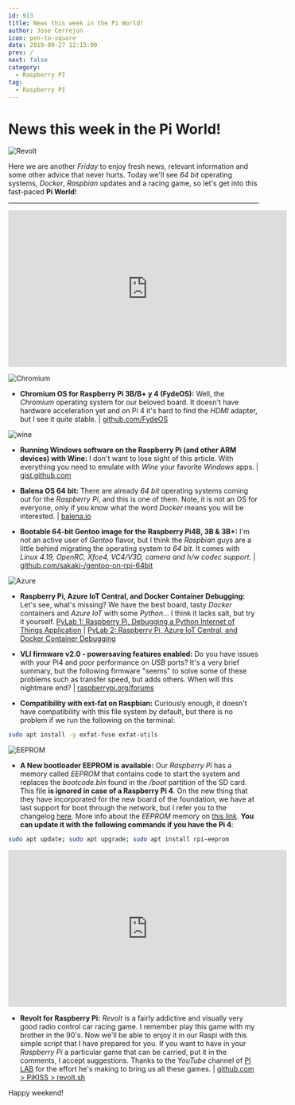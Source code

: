 ```yaml
---
id: 913
title: News this week in the Pi World!
author: Jose Cerrejon
icon: pen-to-square
date: 2019-09-27 12:15:00
prev: /
next: false
category:
  - Raspberry PI
tag:
  - Raspberry PI
---
```


# News this week in the Pi World!

![Revolt](/images/2019/09/revolt.jpg)

Here we are another *Friday* to enjoy fresh news, relevant information and some other advice that never hurts. Today we'll see *64 bit* operating systems, *Docker*, *Raspbian* updates and a racing game, so let's get into this fast-paced **Pi World**!

- - -
<iframe width="560" height="315" src="https://www.youtube.com/embed/4su3nr68iX8" frameborder="0" allow="accelerometer; autoplay; encrypted-media; gyroscope; picture-in-picture" allowfullscreen></iframe>

![Chromium](/images/2016/05/chromium_OS.png)

* **Chromium OS for Raspberry Pi 3B/B+ y 4 (FydeOS):** Well, the *Chromium* operating system for our beloved board. It doesn't have hardware acceleration yet and on Pi 4 it's hard to find the *HDMI* adapter, but I see it quite stable. | [github.com/FydeOS](https://github.com/FydeOS/chromium_os_for_raspberry_pi/releases)

![wine](/images/2019/09/wine.png)

* **Running Windows software on the Raspberry Pi (and other ARM devices) with Wine:** I don't want to lose sight of this article. With everything you need to emulate with *Wine* your favorite *Windows* apps. | [gist.github.com](https://gist.github.com/MIvanchev/14de59fa2552d315ac74c30cf1c0b01e)

* **Balena OS 64 bit:** There are already *64 bit* operating systems coming out for the *Raspberry Pi*, and this is one of them. Note, it is not an OS for everyone, only if you know what the word *Docker* means you will be interested. | [balena.io](https://www.balena.io/os/#download)

* **Bootable 64-bit Gentoo image for the Raspberry Pi4B, 3B & 3B+:** I'm not an active user of *Gentoo* flavor, but I think the *Raspbian* guys are a little behind migrating the operating system to *64 bit*. It comes with *Linux 4.19, OpenRC, Xfce4, VC4/V3D, camera and h/w codec support*. | [github.com/sakaki-/gentoo-on-rpi-64bit](https://github.com/sakaki-/gentoo-on-rpi-64bit)

![Azure](/images/2019/09/python-loves-vscode-raspberrypi-docker.png)

* **Raspberry Pi, Azure IoT Central, and Docker Container Debugging:** Let's see, what's missing? We have the best board, tasty *Docker* containers and *Azure IoT* with some *Python*... I think it lacks salt, but try it yourself. [PyLab 1: Raspberry Pi, Debugging a Python Internet of Things Application](https://gloveboxes.github.io/PyLab-1-Debugging-a-Python-Internet-of-Things-Application/) | [PyLab 2: Raspberry Pi, Azure IoT Central, and Docker Container Debugging](https://dev.to/azure/raspberry-pi-azure-iot-central-and-docker-container-debugging-56hn)

* **VLI firmware v2.0 - powersaving features enabled:** Do you have issues with your Pi4 and poor performance on *USB* ports? It's a very brief summary, but the following firmware "seems" to solve some of these problems such as transfer speed, but adds others. When will this nightmare end? | [raspberrypi.org/forums](https://www.raspberrypi.org/forums/viewtopic.php?f=28&t=250990)

* **Compatibility with ext-fat on Raspbian:** Curiously enough, it doesn't have compatibility with this file system by default, but there is no problem if we run the following on the terminal:

```bash
sudo apt install -y exfat-fuse exfat-utils
```

![EEPROM](/images/2019/09/eeprom.png)

* **A New bootloader EEPROM is available:** Our *Raspberry Pi* has a memory called *EEPROM* that contains code to start the system and replaces the *bootcode.bin* found in the */boot* partition of the SD card. This file **is ignored in case of a Raspberry Pi 4**. On the new thing that they have incorporated for the new board of the foundation, we have at last support for boot through the network, but I refer you to the changelog [here](https://github.com/raspberrypi/rpi-eeprom/blob/master/firmware/release-notes.md). More info about the *EEPROM* memory on [this link](https://www.raspberrypi.org/documentation/hardware/raspberrypi/booteeprom.md). **You can update it with the following commands if you have the Pi 4**:

```bash
sudo apt update; sudo apt upgrade; sudo apt install rpi-eeprom
```

<iframe width="560" height="315" src="https://www.youtube.com/embed/9NkV9N0aZqU" frameborder="0" allow="accelerometer; autoplay; encrypted-media; gyroscope; picture-in-picture" allowfullscreen></iframe>

* **Revolt for Raspberry Pi:** *Revolt* is a fairly addictive and visually very good radio control car racing game. I remember play this game with my brother in the 90's. Now we'll be able to enjoy it in our Raspi with this simple script that I have prepared for you. If you want to have in your *Raspberry Pi* a particular game that can be carried, put it in the comments, I accept suggestions. Thanks to the *YouTube* channel of [PI LAB](https://www.youtube.com/channel/UCgfQjdc5RceRlTGfuthBs7g) for the effort he's making to bring us all these games. | [github.com > PiKISS > revolt.sh](https://github.com/jmcerrejon/PiKISS/blob/master/scripts/games/revolt.sh)


Happy weekend!